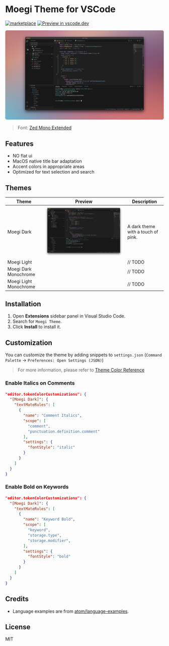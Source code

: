 # Moegi Theme for VSCode

[![marketplace](https://img.shields.io/visual-studio-marketplace/v/ddiu8081.moegi-theme?label=Marketplace&style=for-the-badge)](https://marketplace.visualstudio.com/items?itemName=ddiu8081.moegi-theme)
[![Preview in vscode.dev](https://img.shields.io/badge/preview%20in-vscode.dev-blue?style=for-the-badge)](https://vscode.dev/theme/ddiu8081.moegi-theme)

![Moegi Dark](./images/screenshot.png)

> Font: [Zed Mono Extended](https://github.com/zed-industries/zed-fonts)

## Features

- NO flat ui
- MacOS native title bar adaptation
- Accent colors in appropriate areas
- Optimized for text selection and search

## Themes

| Theme | Preview | Description |
| --- | --- | --- |
| Moegi Dark | ![Moegi Dark](./images/moegi-dark.png) | A dark theme with a touch of pink. |
| Moegi Light |  | // TODO |
| Moegi Dark Monochrome |  | // TODO |
| Moegi Light Monochrome |  | // TODO |

## Installation

1. Open **Extensions** sidebar panel in Visual Studio Code.
2. Search for `Moegi Theme`.
3. Click **Install** to install it.

## Customization

You can customize the theme by adding snippets to `settings.json` (`Command Palette` -> `Preferences: Open Settings (JSON)`)

> For more information, please refer to [Theme Color Reference](https://code.visualstudio.com/api/references/theme-color)

### Enable Italics on Comments

```json
"editor.tokenColorCustomizations": {
  "[Moegi Dark]": {
    "textMateRules": [
      {
        "name": "Comment Italics",
        "scope": [
          "comment",
          "punctuation.definition.comment"
        ],
        "settings": {
          "fontStyle": "italic"
        }
      }
    ]
  }
}
```

### Enable Bold on Keywords

```json
"editor.tokenColorCustomizations": {
  "[Moegi Dark]": {
    "textMateRules": [
      {
        "name": "Keyword Bold",
        "scope": [
          "keyword",
          "storage.type",
          "storage.modifier",
        ],
        "settings": {
          "fontStyle": "bold"
        }
      }
    ]
  }
}
```

## Credits

- Language examples are from [atom/language-examples](https://github.com/atom/language-examples).

## License

MIT
